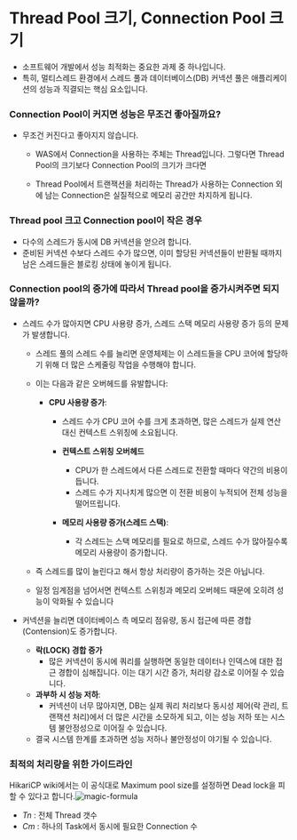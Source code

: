 # Thread Pool 크기, Connection Pool 크기

- 소프트웨어 개발에서 성능 최적화는 중요한 과제 중 하나입니다. 
- 특히, 멀티스레드 환경에서 스레드 풀과 데이터베이스(DB) 커넥션 풀은 애플리케이션의 성능과 직결되는 핵심 요소입니다.

### Connection Pool이 커지면 성능은 무조건 좋아질까요?

- 무조건 커진다고 좋아지지 않습니다. 

  - WAS에서 Connection을 사용하는 주체는 Thread입니다. 그렇다면 Thread Pool의 크기보다 Connection Pool의 크기가 크다면

  - Thread Pool에서 트랜잭션을 처리하는 Thread가 사용하는 Connection 외에 남는 Connection은 실질적으로 메모리 공간만 차지하게 됩니다. 

###  Thread pool 크고 Connection pool이 작은 경우

- 다수의 스레드가 동시에 DB 커넥션을 얻으려 합니다. 
- 준비된 커넥션 수보다 스레드 수가 많으면, 이미 할당된 커넥션들이 반환될 때까지 남은 스레드들은 블로킹 상태에 놓이게 됩니다.

###  Connection pool의 증가에 따라서 Thread pool을 증가시켜주면 되지 않을까?

- 스레드 수가 많아지면 CPU 사용량 증가, 스레드 스택 메모리 사용량 증가 등의 문제가 발생합니다. 

  - 스레드 풀의 스레드 수를 늘리면 운영체제는 이 스레드들을 CPU 코어에 할당하기 위해 더 많은 스케줄링 작업을 수행해야 합니다. 

  - 이는 다음과 같은 오버헤드를 유발합니다:

    - **CPU 사용량 증가**:

      - 스레드 수가 CPU 코어 수를 크게 초과하면, 많은 스레드가 실제 연산 대신 컨텍스트 스위칭에 소요됩니다.

      - **컨텍스트 스위칭 오버헤드**
        -  CPU가 한 스레드에서 다른 스레드로 전환할 때마다 약간의 비용이 듭니다.
        -  스레드 수가 지나치게 많으면 이 전환 비용이 누적되어 전체 성능을 떨어뜨립니다.

      - **메모리 사용량 증가(스레드 스택)**: 
        - 각 스레드는 스택 메모리를 필요로 하므로, 스레드 수가 많아질수록 메모리 사용량이 증가합니다.

  - 즉 스레드를 많이 늘린다고 해서 항상 처리량이 증가하는 것은 아닙니다. 

  - 일정 임계점을 넘어서면 컨텍스트 스위칭과 메모리 오버헤드 때문에 오히려 성능이 악화될 수 있습니다

    

- 커넥션을 늘리면 데이터베이스 측 메모리 점유량, 동시 접근에 따른 경합(Contension)도 증가합니다. 

  - **락(LOCK) 경합 증가**
    - 많은 커넥션이 동시에 쿼리를 실행하면 동일한 데이터나 인덱스에 대한 접근 경합이 심해집니다. 이는 대기 시간 증가, 처리량 감소로 이어질 수 있습니다.
  - **과부하 시 성능 저하**:
    - 커넥션이 너무 많아지면, DB는 실제 쿼리 처리보다 동시성 제어(락 관리, 트랜잭션 처리)에서 더 많은 시간을 소모하게 되고, 이는 성능 저하 또는 시스템 불안정성으로 이어질 수 있습니다.
  - 결국 시스템 한계를 초과하면 성능 저하나 불안정성이 야기될 수 있습니다.



### 최적의 처리량을 위한 가이드라인

HikariCP wiki에서는 이 공식대로 Maximum pool size를 설정하면 Dead lock을 피할 수 있다고 합니다.![magic-formula](https://techblog.woowahan.com/wp-content/uploads/img/2020-02-06/magic-formula.png)

- *Tn* : 전체 Thread 갯수
- *Cm* : 하나의 Task에서 동시에 필요한 Connection 수

